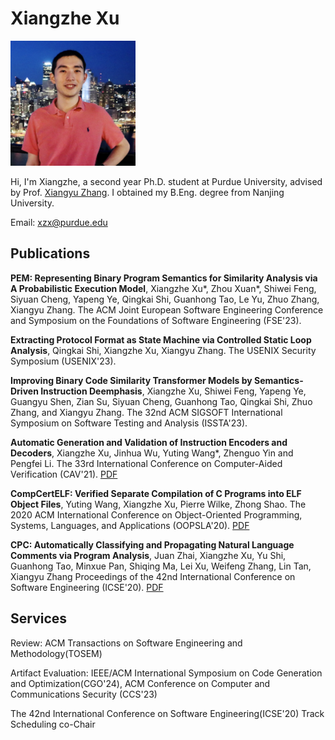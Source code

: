 # Xiangzhe Xu

<img src="IMG_4550.jpg" width="200"/>

Hi, I'm Xiangzhe, a second year Ph.D. student at Purdue University, advised by Prof. [Xiangyu Zhang](https://www.cs.purdue.edu/homes/xyzhang/). I obtained my B.Eng. degree from Nanjing University.


Email: xzx@purdue.edu


## Publications

**PEM: Representing Binary Program Semantics for Similarity Analysis via A Probabilistic Execution Model**, Xiangzhe Xu\*, Zhou Xuan\*, Shiwei Feng, Siyuan Cheng, Yapeng Ye, Qingkai Shi, Guanhong Tao, Le Yu, Zhuo Zhang, Xiangyu Zhang. The ACM Joint European Software Engineering Conference and Symposium on the Foundations of Software Engineering (FSE'23).

**Extracting Protocol Format as State Machine via Controlled Static Loop Analysis**, Qingkai Shi, Xiangzhe Xu, Xiangyu Zhang. The USENIX Security Symposium (USENIX'23).

**Improving Binary Code Similarity Transformer Models by Semantics-Driven Instruction Deemphasis**, Xiangzhe Xu, Shiwei Feng, Yapeng Ye, Guangyu Shen, Zian Su, Siyuan Cheng, Guanhong Tao, Qingkai Shi, Zhuo Zhang, and Xiangyu Zhang. The 32nd ACM SIGSOFT International Symposium on Software Testing and Analysis (ISSTA'23).

**Automatic Generation and Validation of Instruction Encoders and Decoders**, Xiangzhe Xu, Jinhua Wu, Yuting Wang*, Zhenguo Yin and Pengfei Li.
The 33rd International Conference on Computer-Aided Verification (CAV'21). [PDF](https://link.springer.com/content/pdf/10.1007%2F978-3-030-81688-9_34.pdf)

**CompCertELF: Verified Separate Compilation of C Programs into ELF Object Files**, Yuting Wang, Xiangzhe Xu, Pierre Wilke, Zhong Shao.
The 2020 ACM International Conference on Object-Oriented Programming, Systems, Languages, and Applications (OOPSLA'20). [PDF](https://dl.acm.org/doi/pdf/10.1145/3428265)

**CPC: Automatically Classifying and Propagating Natural Language Comments via Program Analysis**, Juan Zhai, Xiangzhe Xu, Yu Shi, Guanhong Tao, Minxue Pan, Shiqing Ma, Lei Xu, Weifeng Zhang, Lin Tan, Xiangyu Zhang 
Proceedings of the 42nd International Conference on Software Engineering (ICSE'20). [PDF](https://dl.acm.org/doi/pdf/10.1145/3377811.3380427) 

## Services

Review: ACM Transactions on Software Engineering and Methodology(TOSEM)

Artifact Evaluation: IEEE/ACM International Symposium on Code Generation and Optimization(CGO'24), ACM Conference on Computer and Communications Security (CCS'23)

The 42nd International Conference on Software Engineering(ICSE'20) Track Scheduling co-Chair

<!-- ### Links to my friends

[Han Zhou](https://zhouhan760503.github.io/)(in Chinese),
[Yaoming Wen](https://wym0120.github.io)(in Chinese),
[Yihui Wang](https://wyhfanofariajzh.com)(in Chinese),
[Yuqing Yang](https://frostwing98.com),
[Yuchao Lin](https://kruskallin.github.io) -->
